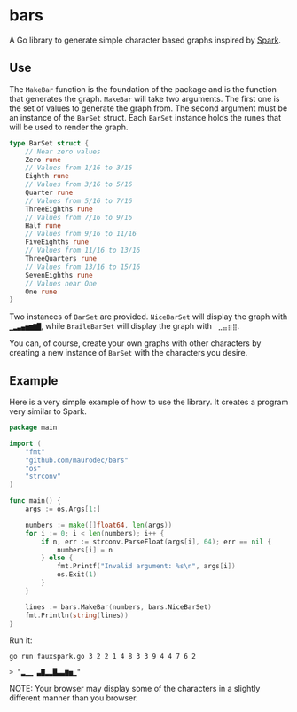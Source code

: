 bars
====

A Go library to generate simple character based graphs inspired by 
[Spark](https://github.com/holman/spark/blob/master/spark).


Use
---

The ```MakeBar``` function is the foundation of the package and is the function
that generates the graph. ```MakeBar``` will take two arguments. The first one 
is the set of values to generate the graph from. The second argument must be an 
instance of the ```BarSet``` struct. Each ```BarSet``` instance holds the runes 
that will be used to render the graph.

```go
type BarSet struct {
    // Near zero values
    Zero rune
    // Values from 1/16 to 3/16
    Eighth rune
    // Values from 3/16 to 5/16
    Quarter rune
    // Values from 5/16 to 7/16
    ThreeEighths rune
    // Values from 7/16 to 9/16
    Half rune
    // Values from 9/16 to 11/16
    FiveEighths rune
    // Values from 11/16 to 13/16
    ThreeQuarters rune
    // Values from 13/16 to 15/16
    SevenEighths rune
    // Values near One
    One rune
}
```
Two instances of ```BarSet``` are provided. ```NiceBarSet``` will display the 
graph with ``` ▁▂▃▄▅▆▇█```, while ```BraileBarSet``` will display the graph
with ``` ⣀⣤⣶⣿```.

You can, of course, create your own graphs with other characters by creating
a new instance of ```BarSet``` with the characters you desire.


Example
-------

Here is a very simple example of how to use the library. It creates a program
very similar to Spark.

```go
package main

import (
    "fmt"
    "github.com/maurodec/bars"
    "os"
    "strconv"
)

func main() {
    args := os.Args[1:]

    numbers := make([]float64, len(args))
    for i := 0; i < len(numbers); i++ {
        if n, err := strconv.ParseFloat(args[i], 64); err == nil {
            numbers[i] = n
        } else {
            fmt.Printf("Invalid argument: %s\n", args[i])
            os.Exit(1)
        }
    }

    lines := bars.MakeBar(numbers, bars.NiceBarSet)
    fmt.Println(string(lines))
}
```

Run it:

```
go run fauxspark.go 3 2 2 1 4 8 3 3 9 4 4 7 6 2

> "▂▁▁ ▃▇▂▂█▃▃▆▅▁"
```

NOTE: Your browser may display some of the characters in a slightly different
manner than you browser.
